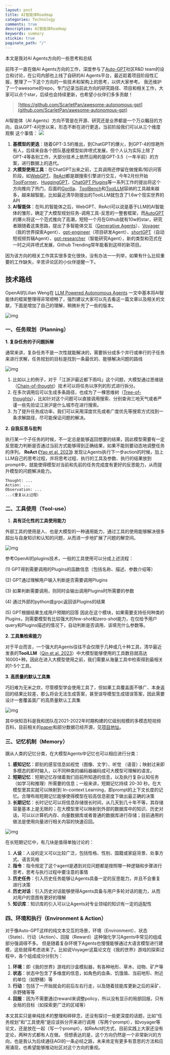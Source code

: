 ```yaml
---
layout: post
title: AI智能体Roadmap
categories: Technology
comments: true
description: AI智能体Roadmap
keywords: summary
stickie: true
paginate_path: "/"
---
```


本文是我对AI Agents方向的一些思考和总结

前阵子一直在做AI Agents方向的工作，深度参与了[Auto-GPT](https://github.com/Significant-Gravitas/Auto-GPT)社区R&D team的设立和讨论，在公司内部也上线了自研的AI Agents平台，最近趁着项目阶段性汇报，整理了一下这个方向的一些技术和架构上的思考，以供大家参考。 我还维护了一个awesome的repo，专门记录当前此方向的研究路径、项目和相关工作，大家可以点个star，后续也会持续更新，也希望小伙伴们多多贡献！

> [https://github.com/ScarletPan/awesome-autonomous-gpt](github.com/ScarletPan/awesome-autonomous-gpt)

AI智能体（AI Agents）方向不管是在开源、研究还是业界都是一个万众瞩目的方向，自从GPT-4问世以来，形态不断在进行更迭，当前阶段我们可以从三个维度观察 这个事情：
<img src="https://picx.zhimg.com/80/v2-65430c2e0a4434c93a2baf187b35fe93_720w.png?source=d16d100b" class="center-stretch">



1. **基模型的更迭**：随着GPT-3.5的推出，到ChatGPT的爆火，到GPT-4的惊艳所有人，后续来自各个团队基座模型如井喷式发展，但个人认为实际上除了GPT-4等各别工作，大部分技术上依然沿用的是GPT-3.5（一年半前）的方案，进行数据上的迭代。
2. **大模型使用工具**：在ChatGPT出来之前，工具调用还停留在做搜索/知识问答阶段，如[WebGPT](https://arxiv.org/pdf/2112.09332.pdf)、[ReAct](https://arxiv.org/pdf/2210.03629.pdf)都是跟搜索引擎进行交互，今年2月份开始[ToolFormer](https://arxiv.org/pdf/2302.04761.pdf)、[HuggingGPT](https://arxiv.org/pdf/2303.17580.pdf)、[ChatGPT Plugins](https://openai.com/blog/chatgpt-plugins)等一系列工作的提出将这个方向推向了热门，后面的[Gorilla](https://github.com/ShishirPatil/gorilla)、[ToolBench](https://github.com/OpenBMB/ToolBench)和[ToolLLM](https://arxiv.org/abs/2307.16789)容纳的工具越来越多，越来越智能，比如最近清华刚提出的ToolLLM就包含了1.6w个现实世界的API
3. **AI智能体**：在RL的智能体之后，WebGPT、ReAct可以说是基于LLM的AI智能体的雏形，确定了大模型规划任务-调用工具-反思的一整套框架，而[AutoGPT](https://github.com/Significant-Gravitas/Auto-GPT)的爆火将这一个范式推向了高潮，短短一个月在Github就有10w的star，研究者跟随着这类思路，提出了多智能体交互（[Generative Agents](https://arxiv.org/abs/2304.03442)）、[Voyager](https://arxiv.org/pdf/2305.16291.pdf)（我的世界探索Agent）、[gpt-engineer](https://github.com/AntonOsika/gpt-engineer)（项目研发Agent）、[shortGPT](https://github.com/RayVentura/ShortGPT)（自动短视频剪辑Agent）、[gpt-researcher](https://github.com/assafelovic/gpt-researcher)（智能研究Agent），新的类型和范式在一时之间井喷式发展，Github Trending常年能看到这样的新项目。

因为该方向的相关工作其实很多变化很快，没有办法一一列举，如果有什么比较重要的工作缺失，辛苦评论区的小伙伴提醒一下。

## **技术路线**

OpenAI的Lilian Weng在 [LLM Powered Autonomous Agents](https://lilianweng.github.io/posts/2023-06-23-agent/) 一文中基本将AI智能体的框架整理得非常顺畅了，强烈建议大家可以先去看这一篇文章以及相关的文献，下面是增加了自己的理解，稍微补充了一些的版本。

![img](https://pica.zhimg.com/80/v2-fc35cf00e4483b12de0e739c391d82fc_720w.png?source=d16d100b)







### 一、**任务规划（Planning）**

**1. 复杂任务的子问题拆解**

通常来讲，复杂任务不是一次性就能解决的，需要拆分成多个并行或串行的子任务来进行求解，任务规划的目标是找到一条最优的、能够解决问题的路线 

![img](https://pic1.zhimg.com/80/v2-d28aa48a3a495461e2635b7f22cbdcf2_720w.png?source=d16d100b)







1. 比如以上的例子，对于「江浙沪最近都下雨吗」这个问题，大模型通过思维链（[Chain-of-thought](https://arxiv.org/abs/2201.11903)）技术可以将任务以序列的形式进行拆分。
2. 在多次调用后可以生成多条路径，也成为了一棵思维树（[Tree-of-thoughts](https://arxiv.org/abs/2305.10601)），比如针对这个问题可以直接调用搜索、分别查询三地天气或者严谨一些先验证江浙沪是什么城市在进行搜索。
3. 为了提升任务成功率，我们可以采用深度优先或者广度优先等搜索方式找到一条求解路径，尽可能保证问题的解决。

**2. 自我反思与批判**

执行某一个子任务的时候，不一定总是能够返回想要的结果，因此模型需要有一定反思能力判断是否通过当前方式能够得到正确结果，如果不能则要动态地调整任务的序列。 **ReAct (**[Yao et al. 2023](https://arxiv.org/abs/2210.03629)**)**  发现让Agents执行下一步action的时候，加上LLM自己的思考过程，并将思考过程、执行的工具及参数、执行的结果放到prompt中，就能使得模型对当前和先前的任务完成度有更好的反思能力，从而提升模型的问题解决能力。

```
Thought: ... 
Action: ... 
Observation: ... 
...(重复以上过程）
```

### 二、**工具使用（Tool-use）**

1. **具有泛化性的工具使用能力**

外部工具的使用是人、也是大模型的一种通用能力，通过工具的使用能够解决很多超出与自身知识和认知的问题，从而进一步地扩展了问题的解空间。

![img](https://picx.zhimg.com/80/v2-53bd432cda79f63b2bf2f181824d5039_720w.png?source=d16d100b)







参考OpenAI的plugins技术，一般的工具使用可以分成上述流程：

(1) GPT得到需要调用的Plugins的函数信息（包括名称、描述、参数介绍等）

(2) GPT通过理解用户输入判断是否需要调用Plugins

(3) 如果判断需要调用，则同时会输出调用Plugins时所需要的参数

(4) 通过外部的python或grpc返回该Plugins的结果

(5) GPT根据结果生成用户预期的回答 因此在这个模块，如果需要支持任何种类的Plugins，则需要模型有比较强大的few-shot和zero-shot能力，在仅给予用户query和Plugins描述的情况下，自动判断是否调用、该填充什么参数等。

**2. 工具集检索能力**

对于平台而言，一个强大的Agents往往不会仅限于几种或几十种工具，清华最近发表的**ToolLLM**（[Qin et al. 2023](https://arxiv.org/pdf/2307.16789.pdf)）中大模型能够使用的工具数目就高达16000+种。因此在进入大模型使用之前，我们需要从海量工具中检索得到最相关的1-5个工具。

**3. 高质量的默认工具集**

巧妇难为无米之炊，尽管模型学会使用工具了，但如果工具覆盖面不够广、本身返回的结果比较差，那么将会无法生成答案，甚至误导模型生成错误答案，因此需要设计一套覆盖面广的高质量默认工具集

![img](https://picx.zhimg.com/80/v2-d170a0c490a594aac49898101402b00e_720w.png?source=d16d100b)







其中快知百科是我和团队在2021-2022年时期构建的亿级别规模的多模态短视频百科，目前相关的[paper](https://arxiv.org/abs/2211.00732)和部分数据已经开源，见[项目地址](https://github.com/Kuaipedia/Kuaipedia)。

### 三、**记忆机制（Memory）**

跟从人类的记忆分类，在大模型Agents中记忆也可以相应进行分类：

1. **感知记忆**：即刻的感官信息如视觉（图像、文字）、听觉 （语音）；映射过来即多模态的即时输入，以不同种类的编码器编码成可大模型可理解的语言。
2. **短期记忆**：短期记忆存储着我们目前所知道的信息，以及执行复杂认知任务（如学习和推理）所需要的信息；一般来讲，短期记忆持续 20-30 秒。在大模型里其实就可以映射到 In-context Learning，即prompt的上下文长度的记忆。合理布局短期记忆能够使得模型在较高信息密度下做出最正确的决策
3. **长期记忆**：长时记忆可以将信息存储很长时间，从几天到几十年不等，其存储容量基本上是无限的；在大模型里可以映射到外部的数据库中的知识、历史对话，可以以计算机内存、向量数据库或者普通的数据库进行存储；目前通用的做法是使用向量进行相关内容的快速召回。

![img](https://picx.zhimg.com/80/v2-e1e994671bc69ca090db9049a2bd67ba_720w.png?source=d16d100b)







 在长短期记忆中，有几块是值得单独讨论的：

1. **人设**：人设的定义可以比较广泛，包括性格、性别、国籍或家庭背景、处事方式、语言风格
2. **指令**：指令规定了这个agent是遇到对应问题都是按照哪一种逻辑和步骤进行思考，思考与执行过程中要注意的事情
3. **历史任务**：引入历史任务能够让Agents具备一定的反思能力，并且不会重复进行决策
4. **历史对话**：引入历史对话能够使得Agents具备与用户多轮对话的能力，从而对用户的意图有更好的理解
5. **知识库**：知识库的引入可以让Agents对专业领域的知识有一定的适配性

### 四、**环境和执行（Environment & Action）**

对于像Auto-GPT这样的纯文本交互的场景，环境（Environment）、状态（State）、行动（Action）、回报（Reward）这种强化学习Agents中常见的组成部分强调得不多。 但是随着复杂环境下Agents也慢慢能够通过大语言模型进行建模，这些就得考虑进来了。比如说Voyager这篇论文在《我的世界》游戏的探索过程中，各个组成成分分别为：

1. **环境**：即《我的世界》游戏的沙盒模拟器，有各种地形、草木、动物、矿产等
2. **状态**：状态中包含了多维度的信息，如角色的血条、饥饿值、当前地形、附近的单位（如野猪）等
3. **行动**：包括了一开始就会的前后左右行走，以及随着技能库更新之后的采矿、杀野猪等等
4. **回报**：因为不需要通过reward来调整policy，所以没有显示的局部回报，只有全局的目标（如探索更广泛的区域等）

本文其实只是单纯技术的整理和碎碎念，还没有探讨一些更深度的话题，比如“任务规划”和“工具使用”是应该拆分开来进行调用（写两个prompt），如voyager等论文，还是放在一起（写一个prompt），如ReAct的方式，目前实践上大家还没有定论，两种方式都有人在做。 但想表达的是，这个方向仍然是一个非常新兴的方向，也是我认为后续通往AGI的一条必经之路，未来肯定有更多有意思的方法和应用涌现，也希望能够推动社区对这个方向的重视。